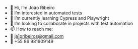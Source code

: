 - 👋 Hi, I’m João Ribeiro
- 👀 I’m interested in automated tests
- 🌱 I’m currently learning Cypress and Playwright
- 💞️ I’m looking to collaborate in projects with test automation
- 📫 How to reach me:
- 📧 ja1pribeiros@gmail.com
- 📱 +55 86 981909149
